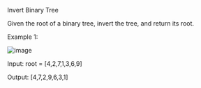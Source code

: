 Invert Binary Tree


Given the root of a binary tree, invert the tree, and return its root.

 

Example 1:

![image](https://github.com/Viv0508/100-days-of-code/assets/95094911/54958102-273f-4a96-a3c0-0979da8b4288)



Input: root = [4,2,7,1,3,6,9]

Output: [4,7,2,9,6,3,1]
